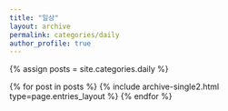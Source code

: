 ```yaml
---
title: "일상"
layout: archive
permalink: categories/daily
author_profile: true
---
```


{% assign posts = site.categories.daily %}

{% for post in posts %} 
  {% include archive-single2.html type=page.entries_layout %} 
{% endfor %}